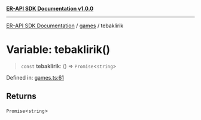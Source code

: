 [**ER-API SDK Documentation v1.0.0**](../../../../README.md)

***

[ER-API SDK Documentation](../../../../globals.md) / [games](../README.md) / tebaklirik

# Variable: tebaklirik()

> `const` **tebaklirik**: () => `Promise`\<`string`\>

Defined in: [games.ts:61](https://github.com/ErBots/Er-Api-Sdk/blob/d22ccb9660609171ce2e445efde8af74d36b3c66/src/games.ts#L61)

## Returns

`Promise`\<`string`\>
